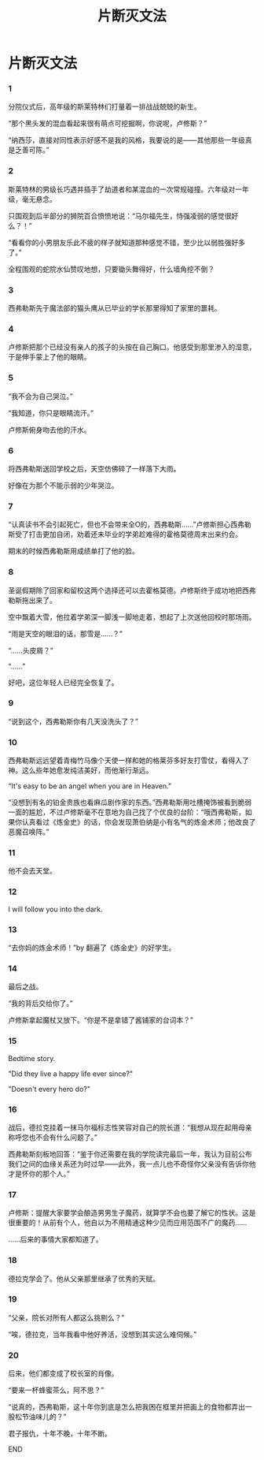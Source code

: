 ﻿---
title: 片断灭文法
fandom: 哈利波特
characters: 卢修斯·马尔福/西弗勒斯·斯内普
rating: General
excerpt: 发生在平行世界的 OOC 的故事。（
notes: 蛋疼的小段子集合，偶发性文艺狗血，内含各种让人觉得眼熟的梗。
---

# 片断灭文法



### 1

分院仪式后，高年级的斯莱特林们打量着一排战战兢兢的新生。

“那个黑头发的混血看起来很有萌点可挖掘啊，你说呢，卢修斯？”

“纳西莎，直接对同性表示好感不是我的风格，我要说的是——其他那些一年级真是乏善可陈。”

### 2

斯莱特林的男级长巧遇并插手了劫道者和某混血的一次常规碰撞。六年级对一年级，毫无悬念。

只围观到后半部分的狮院百合愤愤地说：“马尔福先生，恃强凌弱的感觉很好么？！”

“看看你的小男朋友乐此不疲的样子就知道那种感觉不错，至少比以弱胜强好多了。”

全程围观的蛇院水仙赞叹地想，只要锄头舞得好，什么墙角挖不倒？

### 3

西弗勒斯先于魔法部的猫头鹰从已毕业的学长那里得知了家里的噩耗。

### 4

卢修斯把那个已经没有亲人的孩子的头按在自己胸口。他感受到那里渗入的湿意，于是伸手蒙上了他的眼睛。

### 5

“我不会为自己哭泣。”

“我知道，你只是眼睛流汗。”

卢修斯俯身吻去他的汗水。

### 6

将西弗勒斯送回学校之后，天空仿佛碎了一样落下大雨。

好像在为那个不能示弱的少年哭泣。

### 7

“认真读书不会引起死亡，但也不会带来全O的，西弗勒斯……”卢修斯担心西弗勒斯受了打击更加自闭，劝着还未毕业的学弟趁难得的霍格莫德周末出来约会。

期末的时候西弗勒斯用成绩单打了他的脸。

### 8

圣诞假期除了回家和留校这两个选择还可以去霍格莫德。卢修斯终于成功地把西弗勒斯拖出来了。

空中飘着大雪，他拉着学弟深一脚浅一脚地走着，想起了上次送他回校时那场雨。

“雨是天空的眼泪的话，那雪是……？”

“……头皮屑？”

“……”

好吧，这位年轻人已经完全恢复了。

### 9

“说到这个，西弗勒斯你有几天没洗头了？”

### 10

西弗勒斯远远望着青梅竹马像个天使一样和她的格莱芬多好友打雪仗，看得入了神。这么些年她愈发纯洁美好，而他渐行渐远。

“It's easy to be an angel when you are in Heaven.”

“没想到有名的铂金贵族也看麻瓜剧作家的东西。”西弗勒斯用吐槽掩饰被看到脆弱一面的尴尬，不过卢修斯毫不在意地为自己找了个优良的台阶：“哦西弗勒斯，如果你认真看过《炼金史》的话，你会发现萧伯纳是小有名气的炼金术师；他改良了恶魔召唤阵。”

### 11

他不会去天堂。

### 12

I will follow you into the dark.

### 13

“去你妈的炼金术师！”by 翻遍了《炼金史》的好学生。

### 14

最后之战。

“我的背后交给你了。”

卢修斯拿起魔杖又放下。“你是不是拿错了酱铺家的台词本？”

### 15

Bedtime story. 

"Did they live a happy life ever since?" 

"Doesn't every hero do?"

### 16

战后，德拉克挂着一抹马尔福标志性笑容对自己的院长道：“我想从现在起用母亲称呼您也不会有什么问题了。”

西弗勒斯刻板地回答：“鉴于你还需要在我的学院读完最后一年，我认为目前公布我们之间的血缘关系还为时过早——此外，我一点儿也不奇怪你父亲没有告诉你他才是怀你的那个人。”

### 17

卢修斯：提醒大家要学会酿造男男生子魔药，就算学不会也要了解它的性状。这是很重要的！从前有个人，他自以为不用精通这种少见而应用范围不广的魔药……

……后来的事情大家都知道了。

### 18

德拉克学会了。他从父亲那里继承了优秀的天赋。

### 19

“父亲，院长对所有人都这么挑剔么？”

“唉，德拉克，当年我看中他好养活，没想到其实这么难伺候。”

### 20

后来，他们都变成了校长室的肖像。

“要来一杯蜂蜜茶么，阿不思？”

“说真的，西弗勒斯，这十年你到底是怎么把我困在框里并把画上的食物都弄出一股松节油味儿的？”

君子报仇，十年不晚，十年不断。 



END
